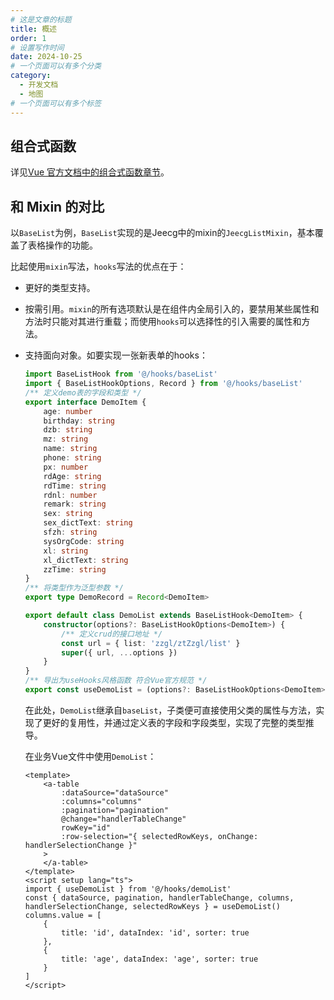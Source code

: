```yaml
---
# 这是文章的标题
title: 概述
order: 1
# 设置写作时间
date: 2024-10-25
# 一个页面可以有多个分类
category:
  - 开发文档
  - 地图
# 一个页面可以有多个标签
---
```

## 组合式函数
详见[Vue 官方文档中的组合式函数章节](https://cn.vuejs.org/guide/reusability/composables.html)。

## 和 Mixin 的对比
以`BaseList`为例，`BaseList`实现的是Jeecg中的mixin的`JeecgListMixin`，基本覆盖了表格操作的功能。

比起使用`mixin`写法，`hooks`写法的优点在于：

- 更好的类型支持。

- 按需引用。`mixin`的所有选项默认是在组件内全局引入的，要禁用某些属性和方法时只能对其进行重载；而使用`hooks`可以选择性的引入需要的属性和方法。

- 支持面向对象。如要实现一张新表单的hooks：
    ```ts
    import BaseListHook from '@/hooks/baseList'
    import { BaseListHookOptions, Record } from '@/hooks/baseList'
    /** 定义demo表的字段和类型 */
    export interface DemoItem {
        age: number
        birthday: string
        dzb: string
        mz: string
        name: string
        phone: string
        px: number
        rdAge: string
        rdTime: string
        rdnl: number
        remark: string
        sex: string
        sex_dictText: string
        sfzh: string
        sysOrgCode: string
        xl: string
        xl_dictText: string
        zzTime: string
    }
    /** 将类型作为泛型参数 */
    export type DemoRecord = Record<DemoItem>

    export default class DemoList extends BaseListHook<DemoItem> {
        constructor(options?: BaseListHookOptions<DemoItem>) {
            /** 定义crud的接口地址 */
            const url = { list: 'zzgl/ztZzgl/list' }
            super({ url, ...options })
        }
    }
    /** 导出为useHooks风格函数 符合Vue官方规范 */
    export const useDemoList = (options?: BaseListHookOptions<DemoItem>) => new DemoList(options)
    ```
    在此处，`DemoList`继承自`baseList`，子类便可直接使用父类的属性与方法，实现了更好的复用性，并通过定义表的字段和字段类型，实现了完整的类型推导。

    在业务Vue文件中使用`DemoList`：
    ```vue
    <template>
        <a-table
            :dataSource="dataSource"
            :columns="columns"
            :pagination="pagination"
            @change="handlerTableChange"
            rowKey="id"
            :row-selection="{ selectedRowKeys, onChange: handlerSelectionChange }"
        >
        </a-table>
    </template>
    <script setup lang="ts">
    import { useDemoList } from '@/hooks/demoList'
    const { dataSource, pagination, handlerTableChange, columns, handlerSelectionChange, selectedRowKeys } = useDemoList()
    columns.value = [
        {
            title: 'id', dataIndex: 'id', sorter: true
        },
        {
            title: 'age', dataIndex: 'age', sorter: true
        }
    ]
    </script>
    ```
